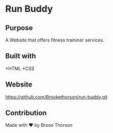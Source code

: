 # Run Buddy

## Purpose
A Website that offers fitness traininer services.

## Built with
*HTML
*CSS

## Website
https://github.com/Brookethorson/run-buddy.git

## Contribution
Made with ❤️ by Brooe Thorson 
